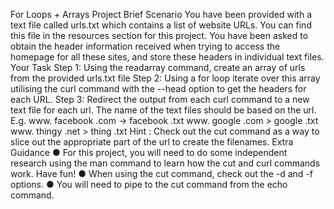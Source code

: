 For Loops + Arrays Project Brief
Scenario
You have been provided with a text file called urls.txt which contains a list of
website URLs. You can find this file in the resources section for this project.
You have been asked to obtain the header information received when trying to
access the homepage for all these sites, and store these headers in individual text
files.
Your Task
Step 1: Using the readarray command, create an array of urls from the provided
urls.txt file
Step 2: Using a for loop iterate over this array utilising the curl command with the
--head option to get the headers for each URL.
Step 3: Redirect the output from each curl command to a new text file for each url.
The name of the text files should be based on the url.
E.g.
www. facebook .com -> facebook .txt
www. google .com > google .txt
www. thingy .net > thing .txt
Hint : Check out the cut command as a way to slice out the appropriate part of the
url to create the filenames.
Extra Guidance
● For this project, you will need to do some independent research using the man
command to learn how the cut and curl commands work. Have fun!
● When using the cut command, check out the -d and -f options.
● You will need to pipe to the cut command from the echo command.
